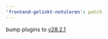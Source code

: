```yaml
---
'frontend-gelinkt-notuleren': patch
---
```


bump plugins to [v28.2.1](https://github.com/lblod/ember-rdfa-editor-lblod-plugins/releases/tag/v28.2.1)
